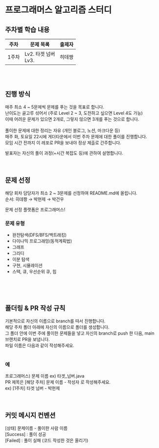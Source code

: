 # 프로그래머스 알고리즘 스터디

## 주차별 학습 내용
|주차|문제 목록|출제자|
|------|---|---|
|1주차|Lv2. 타겟 넘버<br>Lv3. |히데짱|

<br><br>

## 진행 방식
매주 최소 4 ~ 5문제씩 문제를 푸는 것을 목표로 합니다.<br>
난이도는 골고루 섞어서 (주로 Level 2 ~ 3, 도전하고 싶으면 Level 4도 가능)<br>
이때 어려운 문제가 있으면 2개로, 그렇지 않으면 3개를 푸는 것으로 합니다. <br><br>
풀이한 문제에 대한 정리는 자유 (개인 블로그, 노션, 마크다운 등)<br>
매주 화, 토요일 22시에 게더타운에서 이번 주차 문제에 대한 풀이를 진행합니다.<br>
모임 시간 전까지 이 레포로 PR을 보내야 정상 제출로 간주합니다.<br>

발표자는 자신의 풀이 과정(+시간 복잡도 등)에 관하여 설명합니다.<br><br><br>

## 문제 선정
해당 회차 담당자가 최소 2 ~ 3문제를 선정하여 README.md에 올립니다.<br>
순서: 히데짱 → 박현제 → 박건우<br>

문제 선정 플랫폼은 프로그래머스!
<br>
### 문제 유형
- 완전탐색(DFS/BFS/백트래킹)
- 다이나믹 프로그래밍(동적계획법)
- 그래프
- 그리디
- 이분 탐색
- 구현, 시뮬레이션
- 스택, 큐, 우선순위 큐, 힙

<br><br><br>

## 폴더링 & PR 작성 규칙
기본적으로 자신의 이름으로 branch를 따서 진행합니다.<br>
해당 주차 폴더 아래에 자신의 이름으로 폴더를 생성합니다.<br>
그 폴더 안에 이번 주에 풀이한 문제들을 넣고 자신의 branch로 push 한 다음, main 브랜치로 PR을 보냅니다.<br>
파일 이름은 다음과 같이 작성해주세요.<br><br>

### 예
프로그래머스) 문제 이름 ex) 타겟_넘버.java<br>
PR 제목은 [해당 주차] 문제 이름 - 작성자 로 작성해주세요.<br>
ex) [1주차] 타겟 넘버 - 박현제<br><br><br>


## 커밋 메시지 컨벤션
[상태] 문제이름 - 풀이한 사람 이름<br>
[Success] : 풀이 성공<br>
[Failed] : 풀이 실패 (코드 작성한 것은 올리기)<br>
